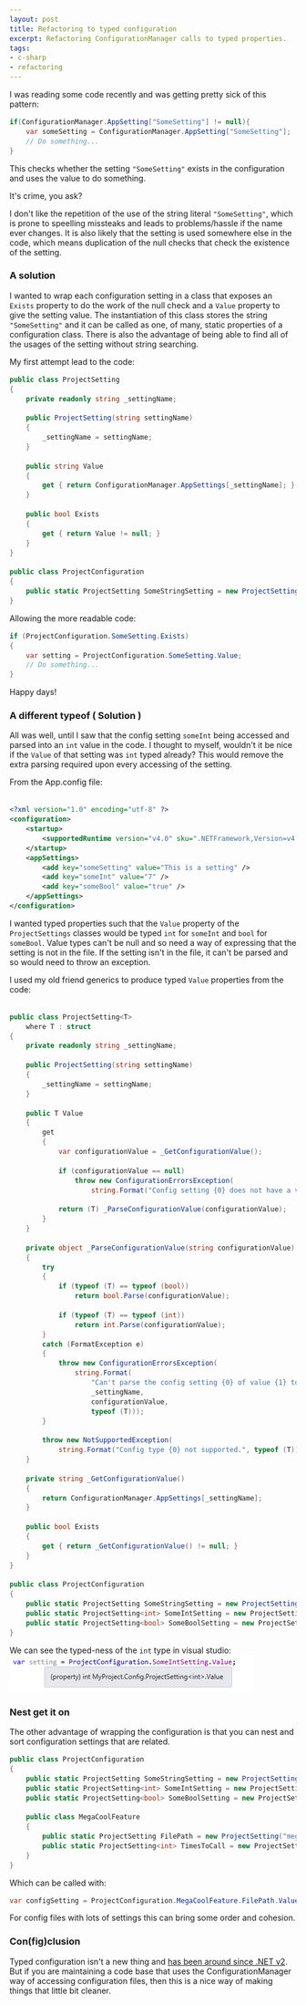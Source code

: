 ```yaml
---
layout: post
title: Refactoring to typed configuration
excerpt: Refactoring ConfigurationManager calls to typed properties.
tags: 
- c-sharp
- refactoring
---
```



I was reading some code recently and was getting pretty sick of this pattern:

``` csharp
if(ConfigurationManager.AppSetting["SomeSetting"] != null){
	var someSetting = ConfigurationManager.AppSetting["SomeSetting"];	
	// Do something...
}
```

This checks whether the setting `"SomeSetting"` exists in the configuration and uses the value to do something. 

It's crime, you ask? 

I don't like the repetition of the use of the string literal `"SomeSetting"`, which is prone to speelling missteaks and leads to problems/hassle if the name ever changes. It is also likely that the setting is used somewhere else in the code, which means duplication of the null checks that check the existence of the setting.

### A solution ###

I wanted to wrap each configuration setting in a class that exposes an `Exists` property to do the work of the null check and a `Value` property to give the setting value. The instantiation of this class stores the string `"SomeSetting"` and it can be called as one, of many, static properties of a configuration class. There is also the advantage of being able to find all of the usages of the setting without string searching.

My first attempt lead to the code:

``` csharp
public class ProjectSetting
{
	private readonly string _settingName;

	public ProjectSetting(string settingName)
	{
		_settingName = settingName;
	}

	public string Value
	{
		get { return ConfigurationManager.AppSettings[_settingName]; }
	}

	public bool Exists
	{
		get { return Value != null; }
	}
}

public class ProjectConfiguration
{
	public static ProjectSetting SomeStringSetting = new ProjectSetting("someSetting");
}
```

Allowing the more readable code:

``` csharp
if (ProjectConfiguration.SomeSetting.Exists)
{
	var setting = ProjectConfiguration.SomeSetting.Value;
	// Do something...
}
```

Happy days!

### A different typeof ( Solution ) ###

All was well, until I saw that the config setting `someInt` being accessed and parsed into an `int` value in the code. I thought to myself, wouldn't it be nice if the `Value` of that setting was `int` typed already? This would remove the extra parsing required upon every accessing of the setting. 

From the App.config file:
	
``` xml

<?xml version="1.0" encoding="utf-8" ?>
<configuration>
	<startup> 
		<supportedRuntime version="v4.0" sku=".NETFramework,Version=v4.5" />
	</startup>
	<appSettings>
		<add key="someSetting" value="This is a setting" />
		<add key="someInt" value="7" />
		<add key="someBool" value="true" />
	</appSettings>
</configuration> 
```

I wanted typed properties such that the `Value` property of the `ProjectSettings` classes would be typed `int` for `someInt` and `bool` for `someBool`. Value types can't be null and so need a way of expressing that the setting is not in the file. If the setting isn't in the file, it can't be parsed and so would need to throw an exception. 

I used my old friend generics to produce typed `Value` properties from the code:

```csharp

public class ProjectSetting<T>
	where T : struct
{
	private readonly string _settingName;

	public ProjectSetting(string settingName)
	{
		_settingName = settingName;
	}

	public T Value
	{
		get
		{
			var configurationValue = _GetConfigurationValue();

			if (configurationValue == null)
				throw new ConfigurationErrorsException(
					string.Format("Config setting {0} does not have a value!", _settingName));

			return (T) _ParseConfigurationValue(configurationValue);
		}
	}

	private object _ParseConfigurationValue(string configurationValue)
	{
		try
		{
			if (typeof (T) == typeof (bool))
				return bool.Parse(configurationValue);

			if (typeof (T) == typeof (int))
				return int.Parse(configurationValue);
		}
		catch (FormatException e)
		{
			throw new ConfigurationErrorsException(
				string.Format(
					"Can't parse the config setting {0} of value {1} to type {2}",
					_settingName,
					configurationValue,
					typeof (T)));
		}

		throw new NotSupportedException(
			string.Format("Config type {0} not supported.", typeof (T)));
	}

	private string _GetConfigurationValue()
	{
		return ConfigurationManager.AppSettings[_settingName];
	}

	public bool Exists
	{
		get { return _GetConfigurationValue() != null; }
	}
}

public class ProjectConfiguration
{
	public static ProjectSetting SomeStringSetting = new ProjectSetting("someSetting");
	public static ProjectSetting<int> SomeIntSetting = new ProjectSetting<int>("someInt");
	public static ProjectSetting<bool> SomeBoolSetting = new ProjectSetting<bool>("someBool");
}

```

We can see the typed-ness of the `int` type in visual studio:
![Alt int is typed](images/Int_typed.png)

### Nest get it on ###

The other advantage of wrapping the configuration is that you can nest and sort configuration settings that are related.

``` csharp
public class ProjectConfiguration
{
	public static ProjectSetting SomeStringSetting = new ProjectSetting("someSetting");
	public static ProjectSetting<int> SomeIntSetting = new ProjectSetting<int>("someInt");
	public static ProjectSetting<bool> SomeBoolSetting = new ProjectSetting<bool>("someBool");

	public class MegaCoolFeature
	{
		public static ProjectSetting FilePath = new ProjectSetting("megaCoolFeatureFilePath");
		public static ProjectSetting<int> TimesToCall = new ProjectSetting<int>("megaCoolFeatureTimesToCall");
	}
}
```

Which can be called with:

``` csharp
var configSetting = ProjectConfiguration.MegaCoolFeature.FilePath.Value;
```

For config files with lots of settings this can bring some order and cohesion. 

### Con(fig)clusion ###

Typed configuration isn't a new thing and [has been around since .NET v2](https://msdn.microsoft.com/en-us/library/8eyb2ct1.aspx). But if you are maintaining a code base that uses the ConfigurationManager way of accessing configuration files, then this is a nice way of making things that little bit cleaner.